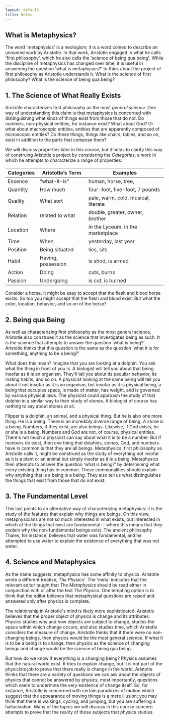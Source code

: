 ```yaml
---
layout: default
title: Notes
---
```


## What is Metaphysics?

The word 'metaphysics' is a neologism; it is a word coined to describe an unnamed work by Aristotle. In that work, Aristotle engaged in what he calls 'first philosophy', which he also calls the 'science of being qua being'. While the discipline of metaphysics has changed over time, it is useful in answering the question 'what is metaphysics?' to think about the project of first philosophy as Aristotle understands it. What is the science of first philosophy? What is the science of being qua being? 

## 1. The Science of What Really Exists 

Aristotle characterizes first philosophy as the most *general science*. One way of understanding this claim is that metaphysics is concerned with distinguishing what kinds of things exist from those that do not. Do numbers, non-physical entities, for instance exist? What about God? Or what about macroscopic entities, entities that are apparently composed of microscopic entities? Do these things, things like chairs, tables, and so on, exist in addition to the parts that compose them? 

We will discuss properties later in this course, but it helps to clarify this way of construing Aristotle's project by considering the *Categories*, a work in which he attempts to characterize a range of properties:


| Categories | Aristotle’s Term   | Examples                            |
| ---------- | ------------------ | ----------------------------------- |
| Essence    | “what-it-is”       | human, horse, tree,                 |
| Quantity   | How much           | four-foot, five-foot, 7 pounds     	|
| Quality    | What sort          | pale, warm, cold, musical, literate |
| Relation   | related to what    | double, greater, owner, brother     |
| Location   | Where              | in the Lyceum, in the marketplace   |
| Time       | When               | yesterday, last year                |
| Position   | Being situated     | lies, sits                          |
| Habit      | Having, possession | is shod, is armed                   |
| Action     | Doing              | cuts, burns                         |
| Passion    | Undergoing         | is cut, is burned  

Consider a horse. It might be easy to accept that the flesh and blood horse exists. So too you might accept that the flesh and blood exist. But what the color, location, behavior, and so on of the horse? 

## 2. Being qua Being
 

As well as characterizing first philosophy as the most general science, Aristotle also construes it as the science that investigates being as such. It is the science that attempts to answer the question ‘what is being?'. Aristotle thinks that this question is the same as the question ‘what it is for something, anything to be a being?' 

What does this mean? Imagine that you are looking at a dolphin. You ask what the thing in front of you is. A biologist will tell you about that being insofar as it is an organism. They'll tell you about its peculiar behavior, its mating habits, and so on. A physicist looking at the same being will tell you about it not insofar as it is an organism, but insofar as it is physical being, a being that occupies space, is made of matter, has weight, and is governed by various physical laws. The physicist could approach the study of that dolphin in a similar way to their study of stones. A biologist of course has nothing to say about stones at all.  

Flipper is a dolphin, an animal, and a physical thing. But he is also one more thing. He is a being. There is an incredibly diverse range of being. A stone is a being. Numbers, if they exist, are also beings. Likewise, if God exists, he or she is a being. Numbers and God are not, of course, physical entities. There's not much a physicist can say about what it is to be a number. But if numbers do exist, then one thing that dolphins, stones, God, and numbers have in common is that they are all beings. Metaphysics, first philosophy as Aristotle calls it, might be construed as the study of everything not insofar as it is a plant or an animal but simply insofar as it is a being. Metaphysics then attempts to answer the question ‘what is being?’ by determining what every existing thing has in common. These commonalities should explain why anything that is a being is a being. They also tell us what distinguishes the things that exist from those that do not exist. 



## 3. The Fundamental Level

This last points to an alternative way of characterizing metaphysics: it is the study of the features that explain why things are beings. On this view, metaphysicians are not so much interested in what exists, but interested in which of the things that exist are fundamental---where this means that they explain why the non-fundamental beings exist. The ancient philosophy Thales, for instance, believes that water was fundamental, and he attempted to use water to explain the existence of everything that was not water. 


## 4. Science and Metaphysics 

As the name suggests, metaphysics has some affinity to physics. Aristotle wrote a different treatise, *The Physics*'. The 'meta' indicates that the relevant editor taught that *The Metaphysics* should be read either in conjunction with or after the text *The Physics*. One tempting option is to think that the editor believes that metaphysical questions are raised and answered only after physics is complete. 

The relationship in Aristotle's mind is likely more sophisticated. Aristotle believes that the proper object of physics is change and its attributes. Physics studies why and how objects are subject to change, studies the space within which change occurs, and also studies time, which Aristotle considers the measure of change. Aristotle thinks that if there were no non-changing beings, then physics would be the most general science. If what it is to be a being is to change, then physics as the science of changing beings and change would be the science of being qua being 

But how do we know if everything is a changing being? Physics assumes that the natural world exist. It tries to explain change, but it is not part of the physicists job to prove that there really is change in the world. Aristotle thinks that there are a variety of questions we can ask about the objects of physics that cannot be answered by physics, most importantly, questions which seem to undermine the very existence of change itself. So, for instance, Aristotle is concerned with certain paradoxes of motion which suggest that the appearance of moving things is a mere illusion; you may think that there is walkings, cycling, and jumping, but you are suffering a hallucination. Many of the topics we will discuss in this course concern attempts to prove that the reality of those subjects that physics studies. 

